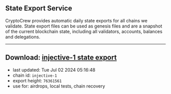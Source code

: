 ## State Export Service
CryptoCrew provides automatic daily state exports for all chains we validate. State export files can be used as genesis files and are a snapshot of the current blockchain state, including all validators, accounts, balances and delegations.

---
**Download: [injective-1 state export](https://dl-eu2.ccvalidators.com/SERVICE/injective/injective-1_export_76361561.json)**
---

- last updated: Tue Jul 02 2024 05:16:48
- chain id: `injective-1`
- export height: `76361561`
- use for: airdrops, local tests, chain recovery
